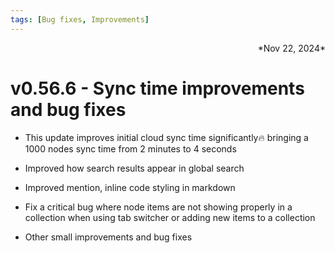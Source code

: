 ```yaml
---
tags: [Bug fixes, Improvements]
---
```

<div align="right">*Nov 22, 2024*</div>

# v0.56.6 - Sync time improvements and bug fixes

- This update improves initial cloud sync time significantly🔥 bringing a 1000 nodes sync time from 2 minutes to 4 seconds

- Improved how search results appear in global search

- Improved mention, inline code styling in markdown

- Fix a critical bug where node items are not showing properly in a collection when using tab switcher or adding new items to a collection

- Other small improvements and bug fixes